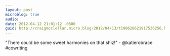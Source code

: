 ```yaml
---
layout: post
microblog: true
audio: 
date: 2012-04-12 21:01:12 -0500
guid: http://craigmcclellan.micro.blog/2012/04/13/t190620621917536256.html
---
```

"There could be some sweet harmonies on that shiz!" - @katierobrace #cowriting
